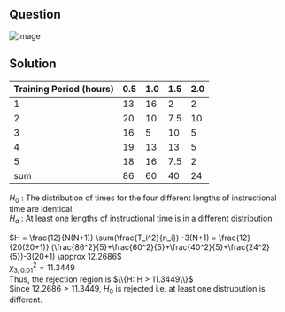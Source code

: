  ## Question

![image](https://github.com/user-attachments/assets/07ccd925-9e5f-45b6-a6a0-58d62e5e56f3)

## Solution

| Training Period (hours) | 0.5 | 1.0 | 1.5 | 2.0 | 
|-------------------------|-----|-----|-----|-----|
|            1            | 13  | 16  |  2  |  2  | 
|            2            | 20  | 10  | 7.5 | 10  | 
|            3            | 16  |  5  | 10  |  5  | 
|            4            | 19  | 13  | 13  |  5  | 
|            5            | 18  | 16  | 7.5 |  2  |
|           sum           | 86  | 60  | 40  | 24  | 

$H_0$ : The distribution of times for the four different lengths of instructional time are identical.  
$H_a$ : At least one lengths of instructional time is in a different distribution.  

$H = \frac{12}{N(N+1)} \sum(\frac{T_i^2}{n_i}) -3(N+1) = \frac{12}{20(20+1)} (\frac{86^2}{5}+\frac{60^2}{5}+\frac{40^2}{5}+\frac{24^2}{5})-3(20+1) \approx 12.2686$  
$\chi^2_{3, 0.01} = 11.3449$  
Thus, the rejection region is $\\{H: H > 11.3449\\}$  
Since $12.2686 > 11.3449$, $H_0$ is rejected i.e. at least one distrubution is different.
